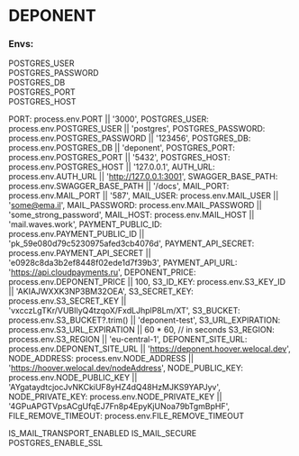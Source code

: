 # DEPONENT

### Envs:

POSTGRES_USER  
POSTGRES_PASSWORD  
POSTGRES_DB  
POSTGRES_PORT  
POSTGRES_HOST

PORT: process.env.PORT || '3000',
POSTGRES_USER: process.env.POSTGRES_USER || 'postgres',
POSTGRES_PASSWORD: process.env.POSTGRES_PASSWORD || '123456',
POSTGRES_DB: process.env.POSTGRES_DB || 'deponent',
POSTGRES_PORT: process.env.POSTGRES_PORT || '5432',
POSTGRES_HOST: process.env.POSTGRES_HOST || '127.0.0.1',
AUTH_URL: process.env.AUTH_URL || 'http://127.0.0.1:3001',
SWAGGER_BASE_PATH: process.env.SWAGGER_BASE_PATH || '/docs',
MAIL_PORT: process.env.MAIL_PORT || '587',
MAIL_USER: process.env.MAIL_USER || 'some@ema.il',
MAIL_PASSWORD: process.env.MAIL_PASSWORD || 'some_strong_password',
MAIL_HOST: process.env.MAIL_HOST || 'mail.waves.work',
PAYMENT_PUBLIC_ID: process.env.PAYMENT_PUBLIC_ID || 'pk_59e080d79c5230975afed3cb4076d',
PAYMENT_API_SECRET: process.env.PAYMENT_API_SECRET || 'e0928c8da3b2ef8448f02ede1d7f39b3',
PAYMENT_API_URL: 'https://api.cloudpayments.ru',
DEPONENT_PRICE: process.env.DEPONENT_PRICE || 100,
S3_ID_KEY: process.env.S3_KEY_ID || 'AKIAJWXXK3NP3BM32OEA',
S3_SECRET_KEY: process.env.S3_SECRET_KEY || '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',
S3_BUCKET: process.env.S3_BUCKET?.trim() || 'deponent-test',
S3_URL_EXPIRATION: process.env.S3_URL_EXPIRATION || 60 \* 60, // in seconds
S3_REGION: process.env.S3_REGION || 'eu-central-1',
DEPONENT_SITE_URL: process.env.DEPONENT_SITE_URL || 'https://deponent.hoover.welocal.dev',
NODE_ADDRESS: process.env.NODE_ADDRESS || 'https://hoover.welocal.dev/nodeAddress',
NODE_PUBLIC_KEY: process.env.NODE_PUBLIC_KEY || 'AYgataydtcjocJvNKCkiUF8yHZ4dQ48HzMJKS9YAPJyv',
NODE_PRIVATE_KEY: process.env.NODE_PRIVATE_KEY || '4GPuAPGTVpsACgUfqEJ7Fn8p4EpyKjUNoa79bTgmBpHF',
FILE_REMOVE_TIMEOUT: process.env.FILE_REMOVE_TIMEOUT

IS_MAIL_TRANSPORT_ENABLED
IS_MAIL_SECURE
POSTGRES_ENABLE_SSL
